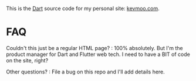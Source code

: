 This is the [Dart](https://dart.dev) source code for my personal site:
[kevmoo.com](https://kevmoo.com).

# FAQ

Couldn't this just be a regular HTML page? 
: 100% absolutely.
  But I'm the product manager for Dart and Flutter web tech.
  I need to have a BIT of code on the site, right?

Other questions?
: File a bug on this repo and I'll add details here.  
